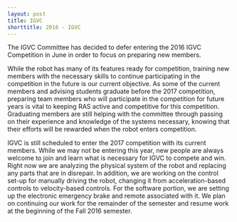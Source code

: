 ```yaml
---
layout: post
title: IGVC
shorttitle: 2016 - IGVC
---
```


The IGVC Committee has decided to defer entering the 2016 IGVC Competition in
June in order to focus on preparing new members.

While the robot has many of
its features ready for competition, training new members with the necessary
skills to continue participating in the competition in the future is our current
objective.  As some of the current members and advising students graduate before
the 2017 competition, preparing team members who will participate in the
competition for future years is vital to keeping RAS active and competitive for
this competition.   Graduating members are still helping with the committee
through passing on their experience and knowledge of the systems necessary,
knowing that their efforts will be rewarded when the robot enters competition.

IGVC is still scheduled to enter the 2017 competition with its current members.
While we may not be entering this year, new people are always welcome to join
and learn what is necessary for IGVC to compete and win.  Right now we are
analyzing the physical system of the robot and replacing any parts that are in
disrepair.  In addition, we are working on the control set-up for manually
driving the robot, changing it from acceleration-based controls to
velocity-based controls.  For the software portion, we are setting up the
electronic emergency brake and remote associated with it.  We plan on continuing
our work for the remainder of the semester and resume work at the beginning of
the Fall 2016 semester.
